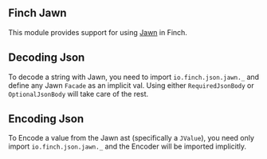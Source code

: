 Finch Jawn
----------

This module provides support for using [Jawn](https://github.com/non/jawn) in Finch.

## Decoding Json

To decode a string with Jawn, you need to import `io.finch.json.jawn._` and define any Jawn `Facade` as an implicit val.
Using either `RequiredJsonBody` or `OptionalJsonBody` will take care of the rest.


## Encoding Json

To Encode a value from the Jawn ast (specifically a `JValue`), you need only import `io.finch.json.jawn._` and
the Encoder will be imported implicitly.

